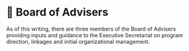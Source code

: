# 🚧 Board of Advisers





As of this writing, there are three members of the Board of Advisers providing inputs and guidance to the Executive Secretariat on program direction, linkages and initial organizational management.
